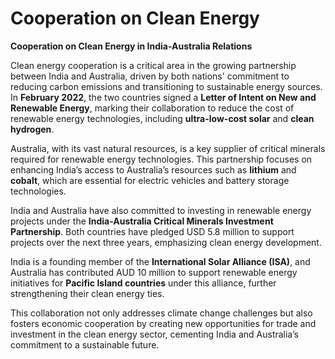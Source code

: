 # Cooperation on Clean Energy

**Cooperation on Clean Energy in India-Australia Relations**

Clean energy cooperation is a critical area in the growing partnership between India and Australia, driven by both nations' commitment to reducing carbon emissions and transitioning to sustainable energy sources. In **February 2022**, the two countries signed a **Letter of Intent on New and Renewable Energy**, marking their collaboration to reduce the cost of renewable energy technologies, including **ultra-low-cost solar** and **clean hydrogen**.

Australia, with its vast natural resources, is a key supplier of critical minerals required for renewable energy technologies. This partnership focuses on enhancing India’s access to Australia’s resources such as **lithium** and **cobalt**, which are essential for electric vehicles and battery storage technologies.

India and Australia have also committed to investing in renewable energy projects under the **India-Australia Critical Minerals Investment Partnership**. Both countries have pledged USD 5.8 million to support projects over the next three years, emphasizing clean energy development.

India is a founding member of the **International Solar Alliance (ISA)**, and Australia has contributed AUD 10 million to support renewable energy initiatives for **Pacific Island countries** under this alliance, further strengthening their clean energy ties.

This collaboration not only addresses climate change challenges but also fosters economic cooperation by creating new opportunities for trade and investment in the clean energy sector, cementing India and Australia’s commitment to a sustainable future.